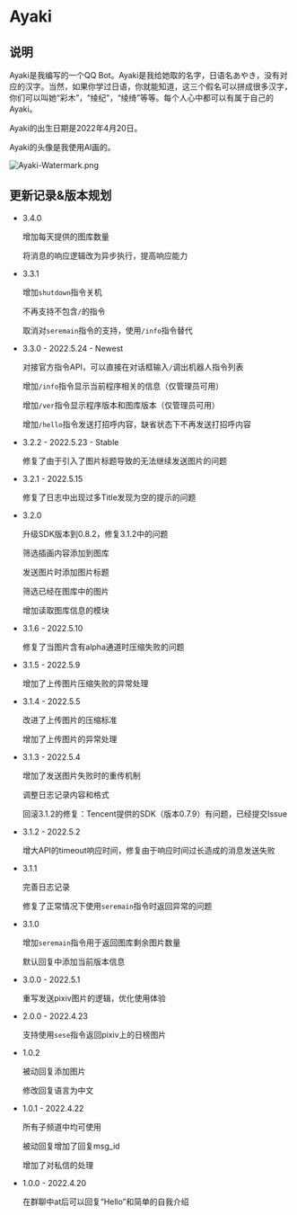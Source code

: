 # Ayaki

## 说明

Ayaki是我编写的一个QQ Bot。Ayaki是我给她取的名字，日语名あやき，没有对应的汉字。当然，如果你学过日语，你就能知道，这三个假名可以拼成很多汉字，你们可以叫她“彩木”，“绫纪”，“绫绮”等等。每个人心中都可以有属于自己的Ayaki。

Ayaki的出生日期是2022年4月20日。

Ayaki的头像是我使用AI画的。

![Ayaki-Watermark.png](http://billdc.synology.me:1234/images/2022/02/27/Ayaki-Watermark.png)

## 更新记录&版本规划

- 3.4.0

    增加每天提供的图库数量

    将消息的响应逻辑改为异步执行，提高响应能力

- 3.3.1

    增加`shutdown`指令关机

    不再支持不包含`/`的指令

    取消对`seremain`指令的支持，使用`/info`指令替代

- 3.3.0 - 2022.5.24 - Newest

    对接官方指令API，可以直接在对话框输入`/`调出机器人指令列表

    增加`/info`指令显示当前程序相关的信息（仅管理员可用）

    增加`/ver`指令显示程序版本和图库版本（仅管理员可用）

    增加`/hello`指令发送打招呼内容，缺省状态下不再发送打招呼内容

- 3.2.2 - 2022.5.23 - Stable

    修复了由于引入了图片标题导致的无法继续发送图片的问题

- 3.2.1  - 2022.5.15

    修复了日志中出现过多Title发现为空的提示的问题

- 3.2.0

    升级SDK版本到0.8.2，修复3.1.2中的问题

    筛选插画内容添加到图库

    发送图片时添加图片标题

    筛选已经在图库中的图片

    增加读取图库信息的模块

- 3.1.6 - 2022.5.10

    修复了当图片含有alpha通道时压缩失败的问题

- 3.1.5 - 2022.5.9

    增加了上传图片压缩失败的异常处理

- 3.1.4 - 2022.5.5

    改进了上传图片的压缩标准

    增加了上传图片的异常处理

- 3.1.3 - 2022.5.4

    增加了发送图片失败时的重传机制

    调整日志记录内容和格式

    回滚3.1.2的修复：Tencent提供的SDK（版本0.7.9）有问题，已经提交Issue

- 3.1.2 - 2022.5.2

    增大API的timeout响应时间，修复由于响应时间过长造成的消息发送失败

- 3.1.1

    完善日志记录

    修复了正常情况下使用`seremain`指令时返回异常的问题

- 3.1.0

    增加`seremain`指令用于返回图库剩余图片数量

    默认回复中添加当前版本信息

- 3.0.0 - 2022.5.1

    重写发送pixiv图片的逻辑，优化使用体验

- 2.0.0 - 2022.4.23

    支持使用`sese`指令返回pixiv上的日榜图片

- 1.0.2

    被动回复添加图片

    修改回复语言为中文

- 1.0.1 - 2022.4.22

    所有子频道中均可使用

    被动回复增加了回复msg_id

    增加了对私信的处理

- 1.0.0 - 2022.4.20

    在群聊中at后可以回复“Hello”和简单的自我介绍

    